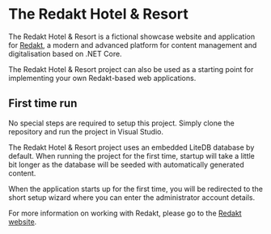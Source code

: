 
# The Redakt Hotel & Resort

The Redakt Hotel & Resort is a fictional showcase website and application for [Redakt](https://www.redaktcms.com), a modern and advanced platform for content management and digitalisation based on .NET Core.

The Redakt Hotel & Resort project can also be used as a starting point for implementing your own Redakt-based web applications.

## First time run

No special steps are required to setup this project. Simply clone the repository and run the project in Visual Studio.

The Redakt Hotel & Resort project uses an embedded LiteDB database by default. When running the project for the first time, startup will take a little bit longer as the database will be seeded with automatically generated content.

When the application starts up for the first time, you will be redirected to the short setup wizard where you can enter the administrator account details.

For more information on working with Redakt, please go to the [Redakt website](https://www.redaktcms.com).